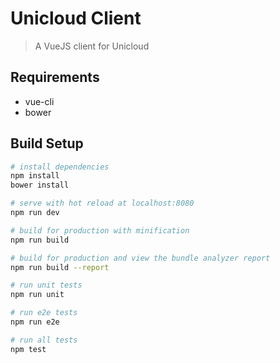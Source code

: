 # Unicloud Client

> A VueJS client for Unicloud

## Requirements  
* vue-cli
* bower

## Build Setup

``` bash
# install dependencies
npm install
bower install

# serve with hot reload at localhost:8080
npm run dev

# build for production with minification
npm run build

# build for production and view the bundle analyzer report
npm run build --report

# run unit tests
npm run unit

# run e2e tests
npm run e2e

# run all tests
npm test
```

